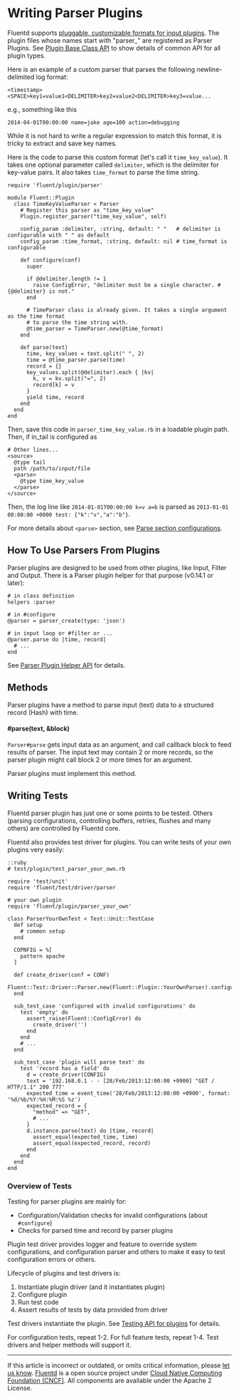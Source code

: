 # Writing Parser Plugins

Fluentd supports [pluggable, customizable formats for input
plugins](parser-plugin-overview). The plugin files whose names start
with "parser\_" are registered as Parser Plugins. See [Plugin Base Class API](/articles/api-plugin-base.md) to show details of common API for all plugin
types.

Here is an example of a custom parser that parses the following
newline-delimited log format:

``` {.CodeRay}
<timestamp><SPACE>key1=value1<DELIMITER>key2=value2<DELIMITER>key3=value...
```

e.g., something like this

``` {.CodeRay}
2014-04-01T00:00:00 name=jake age=100 action=debugging
```

While it is not hard to write a regular expression to match this format,
it is tricky to extract and save key names.

Here is the code to parse this custom format (let's call it
`time_key_value`). It takes one optional parameter called `delimiter`,
which is the delimiter for key-value pairs. It also takes `time_format`
to parse the time string.

``` {.CodeRay}
require 'fluent/plugin/parser'

module Fluent::Plugin
  class TimeKeyValueParser < Parser
    # Register this parser as "time_key_value"
    Plugin.register_parser("time_key_value", self)

    config_param :delimiter, :string, default: " "   # delimiter is configurable with " " as default
    config_param :time_format, :string, default: nil # time_format is configurable

    def configure(conf)
      super

      if @delimiter.length != 1
        raise ConfigError, "delimiter must be a single character. #{@delimiter} is not."
      end

      # TimeParser class is already given. It takes a single argument as the time format
      # to parse the time string with.
      @time_parser = TimeParser.new(@time_format)
    end

    def parse(text)
      time, key_values = text.split(" ", 2)
      time = @time_parser.parse(time)
      record = {}
      key_values.split(@delimiter).each { |kv|
        k, v = kv.split("=", 2)
        record[k] = v
      }
      yield time, record
    end
  end
end
```

Then, save this code in `parser_time_key_value.rb` in a loadable plugin
path. Then, if in\_tail is configured as

``` {.CodeRay}
# Other lines...
<source>
  @type tail
  path /path/to/input/file
  <parse>
    @type time_key_value
  </parse>
</source>
```

Then, the log line like `2014-01-01T00:00:00 k=v a=b` is parsed as
`2013-01-01 00:00:00 +0000 test: {"k":"v","a":"b"}`.

For more details about `<parse>` section, see [Parse section configurations](/configuration/parse-section.md).


## How To Use Parsers From Plugins

Parser plugins are designed to be used from other plugins, like Input,
Filter and Output. There is a Parser plugin helper for that purpose
(v0.14.1 or later):

``` {.CodeRay}
# in class definition
helpers :parser

# in #configure
@parser = parser_create(type: 'json')

# in input loop or #filter or ...
@parser.parse do |time, record|
  # ...
end
```

See [Parser Plugin Helper API](/articles/api-plugin-helper-parser.md) for details.


## Methods

Parser plugins have a method to parse input (text) data to a structured
record (Hash) with time.

#### \#parse(text, &block)

`Parser#parse` gets input data as an argument, and call callback block
to feed results of parser. The input text may contain 2 or more records,
so the parser plugin might call block 2 or more times for an argument.

Parser plugins must implement this method.


## Writing Tests

Fluentd parser plugin has just one or some points to be tested. Others
(parsing configurations, controlling buffers, retries, flushes and many
others) are controlled by Fluentd core.

Fluentd also provides test driver for plugins. You can write tests of
your own plugins very easily:

``` {.CodeRay}
::ruby
# test/plugin/test_parser_your_own.rb

require 'test/unit'
require 'fluent/test/driver/parser

# your own plugin
require 'fluent/plugin/parser_your_own'

class ParserYourOwnTest < Test::Unit::TestCase
  def setup
    # common setup
  end

  COPNFIG = %[
    pattern apache
  ]

  def create_driver(conf = CONF)
    Fluent::Test::Driver::Parser.new(Fluent::Plugin::YourOwnParser).configure(conf)
  end

  sub_test_case 'configured with invalid configurations' do
    test 'empty' do
      assert_raise(Fluent::ConfigError) do
        create_driver('')
      end
    end
    # ...
  end

  sub_test_case 'plugin will parse text' do
    test 'record has a field' do
      d = create_driver(CONFIG)
      text = '192.168.0.1 - - [28/Feb/2013:12:00:00 +0900] "GET / HTTP/1.1" 200 777'
      expected_time = event_time('28/Feb/2013:12:00:00 +0900', format: '%d/%b/%Y:%H:%M:%S %z')
      expected_record = {
        "method" => "GET",
        # ...
      }
      d.instance.parse(text) do |time, record|
        assert_equal(expected_time, time)
        assert_equal(expected_record, record)
      end
    end
  end
end
```


### Overview of Tests

Testing for parser plugins are mainly for:

-   Configuration/Validation checks for invalid configurations (about
    `#configure`)
-   Checks for parsed time and record by parser plugins

Plugin test driver provides logger and feature to override system
configurations, and configuration parser and others to make it easy to
test configuration errors or others.

Lifecycle of plugins and test drivers is:

1.  Instantiate plugin driver (and it instantiates plugin)
2.  Configure plugin
3.  Run test code
4.  Assert results of tests by data provided from driver

Test drivers instantiate the plugin. See [Testing API for plugins](/articles/plugin-test-code.md) for details.

For configuration tests, repeat 1-2. For full feature tests, repeat 1-4.
Test drivers and helper methods will support it.


------------------------------------------------------------------------

If this article is incorrect or outdated, or omits critical information, please [let us know](https://github.com/fluent/fluentd-docs/issues?state=open).
[Fluentd](http://www.fluentd.org/) is a open source project under [Cloud Native Computing Foundation (CNCF)](https://cncf.io/). All components are available under the Apache 2 License.
